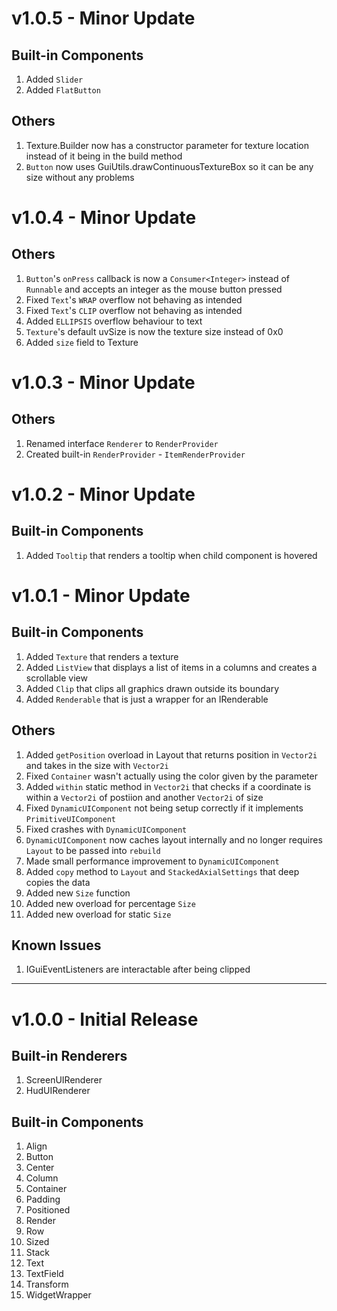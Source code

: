 # v1.0.5 - Minor Update
## Built-in Components
1. Added `Slider`
2. Added `FlatButton`

## Others
1. Texture.Builder now has a constructor parameter for texture location instead of it being in the build method
2. `Button` now uses GuiUtils.drawContinuousTextureBox so it can be any size without any problems

# v1.0.4 - Minor Update
## Others
1. `Button`'s `onPress` callback is now a `Consumer<Integer>` instead of `Runnable` and accepts an integer as the mouse button pressed
2. Fixed `Text`'s `WRAP` overflow not behaving as intended
3. Fixed `Text`'s `CLIP` overflow not behaving as intended
4. Added `ELLIPSIS` overflow behaviour to text
5. `Texture`'s default uvSize is now the texture size instead of 0x0
6. Added `size` field to Texture

# v1.0.3 - Minor Update
## Others
1. Renamed interface `Renderer` to `RenderProvider`
2. Created built-in `RenderProvider` - `ItemRenderProvider`

# v1.0.2 - Minor Update
## Built-in Components
1. Added `Tooltip` that renders a tooltip when child component is hovered

# v1.0.1 - Minor Update
## Built-in Components
1. Added `Texture` that renders a texture
2. Added `ListView` that displays a list of items in a columns and creates a scrollable view
3. Added `Clip` that clips all graphics drawn outside its boundary
4. Added `Renderable` that is just a wrapper for an IRenderable

## Others
1. Added `getPosition` overload in Layout that returns position in `Vector2i` and takes in the size with `Vector2i`
2. Fixed `Container` wasn't actually using the color given by the parameter
3. Added `within` static method in `Vector2i` that checks if a coordinate is within a `Vector2i` of postiion and another `Vector2i` of size
4. Fixed `DynamicUIComponent` not being setup correctly if it implements `PrimitiveUIComponent`
5. Fixed crashes with `DynamicUIComponent`
6. `DynamicUIComponent` now caches layout internally and no longer requires `Layout` to be passed into `rebuild`
7. Made small performance improvement to `DynamicUIComponent`
8. Added `copy` method to `Layout` and `StackedAxialSettings` that deep copies the data
9. Added new `Size` function
10. Added new overload for percentage `Size`
11. Added new overload for static `Size`

## Known Issues
1. IGuiEventListeners are interactable after being clipped
---

# v1.0.0 - Initial Release

## Built-in Renderers
1. ScreenUIRenderer
2. HudUIRenderer

## Built-in Components
1. Align
2. Button
3. Center
4. Column
5. Container
6. Padding
7. Positioned
8. Render
9. Row
10. Sized
11. Stack
12. Text
13. TextField
14. Transform
15. WidgetWrapper